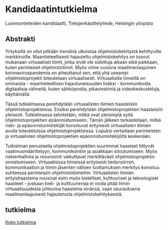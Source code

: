# Kandidaatintutkielma

Luonnontieteiden kandidaatti, Tietojenkäsittelytiede, Helsingin yliopisto

## Abstrakti

Yrityksillä on ollut pitkään trendinä ulkoistaa ohjelmistokehitystä kehittyville markkinoille. Maantieteellisesti hajautettu ohjelmistokehitys on tuonut mukanaan virtuaaliset tiimit, jotka eivät ole sidottuja aikaan eikä paikkaan, kuten perinteiset ohjelmistotiimit. Myös viime vuosina maailmanlaajuinen koronaviruspandemia on aiheuttanut sen, että yhä useampi ohjelmistoprojekti toteutetaan virtuaalisesti. Virtuaalisille tiimeillä on ominaista - maantieteellisen hajautuneisuuden lisäksi - kommunikoida digitaalisia välineitä, kuten sähköpostia, pikaviestimiä ja videokeskusteluja, käyttämällä.

Tässä tutkielmassa perehdytään virtuaalisten tiimien haasteisiin ohjelmistoprojekteissa. Ensiksi perehdytään ohjelmistoprojektien haasteisiin yleisesti. Tutkielmassa selvitetään, mitkä ovat yleisimpiä syitä ohjelmistoprojektien epäonnistumiseen. Tämän jälkeen tarkastellaan, mitkä riski- ja epäonnistumistekijät korostuvat erityisesti virtuaalisten tiimien avulla toteutetuissa ohjelmistoprojekteissa. Lopuksi vertaillaan perinteisten ja virtuaalisten ohjelmistoprojektien epäonnistumistekijöitä keskenään.

Tutkielman perusteella ohjelmistoprojektien suurimmat haasteet liittyvät vaatimusmäärittelyyn, kommunikointiin ja asiakkaan sitoutumiseen. Myös riskienhallinta ja resursointi vaikuttavat merkittävästi ohjelmistoprojektin onnistumiseen. Virtuaalisissa tiimeissä erityisesti tiedonsiirron, kommunikaation ja tiimin jäsenten välisen luottamuksen merkitys korostuu suhteessa perinteisiin ohjelmistotiimeihin. Virtuaalisten tiimien erityishaasteina nousivat esiin myös kielelliset, kulttuuriset ja teknologiset haasteet - joskaan kieli- ja kulttuurieroja ei voida pitää tiimin virtuaalisuudesta johtuvina haasteina sinänsä, vaan seurauksena maailmanlaajuisesti hajautetusta ohjelmistokehityksestä.

## tutkielma

[Koko tutkielma](https://github.com/MiguelSombrero/kandidaatintutkielma/blob/main/miika_somero_virtuaalisten_tiimien_haasteet_ohjelmistoprojekteissa.pdf)